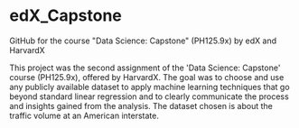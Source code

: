 # edX_Capstone
GitHub for the course "Data Science: Capstone" (PH125.9x) by edX and HarvardX

This project was the second assignment of the 'Data Science: Capstone' course (PH125.9x), offered by HarvardX. The goal was to choose and use any publicly available dataset to apply machine learning techniques that go beyond standard linear regression and to clearly communicate the process and insights gained from the analysis. The dataset chosen is about the traffic volume at an American interstate.
